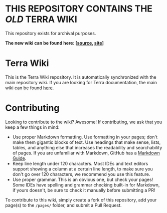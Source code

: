 # THIS REPOSITORY CONTAINS THE *OLD* TERRA WIKI

This repository exists for archival purposes.   

**The new wiki can be found here: \[[source](https://github.com/PolyhedralDev/TerraDocs), [site](https://terra.polydev.org)\]**

# Terra Wiki

This is the Terra Wiki repository. It is automatically synchronized with the main repository wiki. If you are looking
for Terra documentation, the main wiki can be found [here](https://github.com/PolyhedralDev/Terra/wiki).

# Contributing
Looking to contribute to the wiki? Awesome! If contributing, we ask that you keep a few things in mind:
* Use proper Markdown formatting. Use formatting in your pages; don't make them gigantic blocks of text. Use headings
that make sense, lists, tables, and anything else that increases the readability and searchability of pages. If you are
unfamiliar with Markdown, GitHub has a [Markdown Guide](https://guides.github.com/features/mastering-markdown/).
* Keep line length under 120 characters. Most IDEs and text editors support showing a column at a certain line length,
to make sure you don't go over 120 characters, we recommend you use this feature.
* Use proper grammar. This is an obvious one, but check your pages! Some IDEs have spelling and grammar checking
built-in for Markdown, if yours doesn't, be sure to check it manually before submitting a PR!

To contribute to this wiki, simply create a fork of this repository, add your page(s) to the `/pages/` folder, and
submit a Pull Request.
